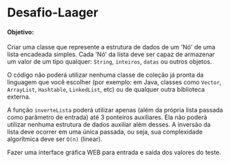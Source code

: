 # Desafio-Laager

#### Objetivo:

Criar uma classe que represente a estrutura de dados de um 'Nó' de uma
lista encadeada simples. Cada 'Nó' da lista deve ser capaz de armazenar 
um valor de um tipo qualquer: `String`, `inteiros`, `datas` ou outros objetos.

O código não poderá utilizar nenhuma classe de coleção já pronta da 
linguagem que você escolher (por exemplo: em Java, classes como `Vector`, 
`ArrayList`, `Hashtable`, `LinkedList`, etc) ou de qualquer outra biblioteca externa.

A função `inverteLista` poderá utilizar apenas (além da própria lista
passada como parâmetro de entrada) até 3 ponteiros auxiliares. Ela não
poderá utilizar nenhuma estrutura de dados auxiliar além desses. A
inversão da lista deve ocorrer em uma única passada, ou seja, sua
complexidade algorítmica deve ser `O(n)` (linear).

Fazer uma interface gráfica WEB para entrada e saída dos valores do teste.
